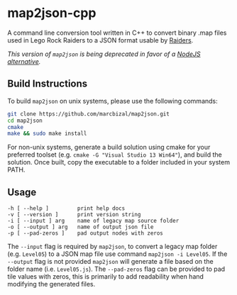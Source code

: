 # map2json-cpp
A command line conversion tool written in C++ to convert binary .map files used in Lego Rock Raiders to a JSON format usable by [Raiders](https://github.com/marcbizal/Raiders). 

*This version of `map2json` is being deprecated in favor of a [NodeJS alternative](https://github.com/marcbizal/map2json).*

## Build Instructions
To build `map2json` on unix systems, please use the following commands:

```bash
git clone https://github.com/marcbizal/map2json.git
cd map2json
cmake
make && sudo make install
```

For non-unix systems, generate a build solution using cmake for your preferred toolset (e.g. `cmake -G "Visual Studio 13 Win64"`),
and build the solution. Once built, copy the executable to a folder included in your system PATH.

## Usage
```
-h [ --help ]         print help docs
-v [ --version ]      print version string
-i [ --input ] arg    name of legacy map source folder
-o [ --output ] arg   name of output json file
-p [ --pad-zeros ]    pad output nodes with zeros
```

The `--input` flag is required by `map2json`, to convert a legacy map folder (e.g. `Level05`) to a JSON map file use command `map2json -i Level05`.
If the `--output` flag is not provided `map2json` will generate a file based on the folder name (i.e. `Level05.js`).
The `--pad-zeros` flag can be provided to pad tile values with zeros, this is primarily to add readability when hand modifying the generated files.
